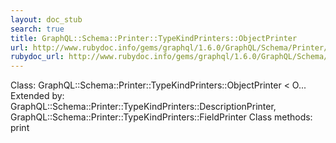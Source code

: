 ```yaml
---
layout: doc_stub
search: true
title: GraphQL::Schema::Printer::TypeKindPrinters::ObjectPrinter
url: http://www.rubydoc.info/gems/graphql/1.6.0/GraphQL/Schema/Printer/TypeKindPrinters/ObjectPrinter
rubydoc_url: http://www.rubydoc.info/gems/graphql/1.6.0/GraphQL/Schema/Printer/TypeKindPrinters/ObjectPrinter
---
```


Class: GraphQL::Schema::Printer::TypeKindPrinters::ObjectPrinter < O...
Extended by:
GraphQL::Schema::Printer::TypeKindPrinters::DescriptionPrinter,
GraphQL::Schema::Printer::TypeKindPrinters::FieldPrinter
Class methods:
print

